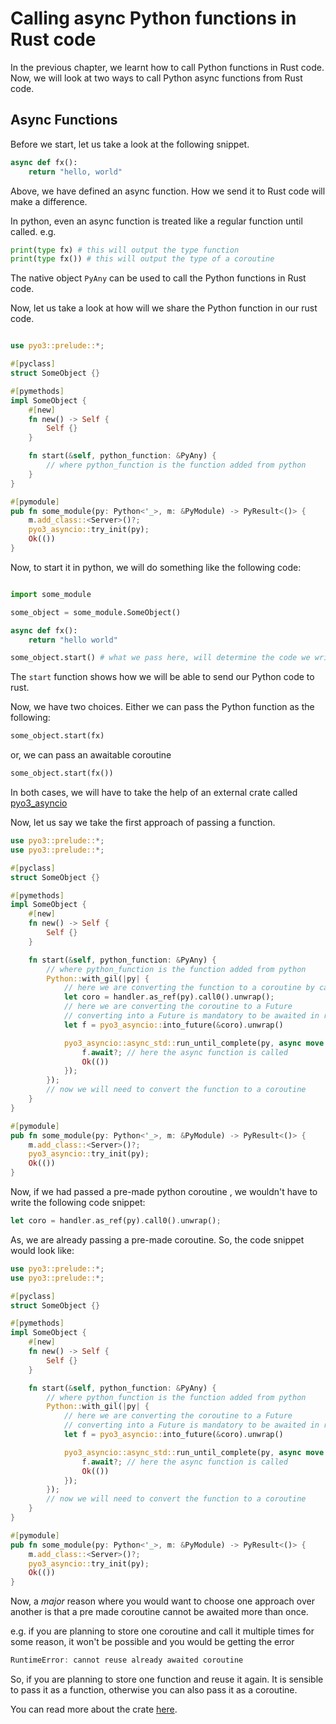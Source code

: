 # Calling async Python functions in Rust code

In the previous chapter, we learnt how to call Python functions in Rust code. Now, we will look at two ways to call Python async functions from Rust code.

## Async Functions

Before we start, let us take a look at the following snippet.

```python
async def fx():
    return "hello, world"
```

Above, we have defined an async function. How we send it to Rust code will make a difference.

In python, even an async function is treated like a regular function until called.
e.g.

```python
print(type fx) # this will output the type function
print(type fx()) # this will output the type of a coroutine
```

The native object `PyAny` can be used to call the Python functions in Rust code.

Now, let us take a look at how will we share the Python function in our rust code.

```rust

use pyo3::prelude::*;

#[pyclass]
struct SomeObject {}

#[pymethods]
impl SomeObject {
    #[new]
    fn new() -> Self {
        Self {}
    }

    fn start(&self, python_function: &PyAny) {
        // where python_function is the function added from python
    }
}

#[pymodule]
pub fn some_module(py: Python<'_>, m: &PyModule) -> PyResult<()> {
    m.add_class::<Server>()?;
    pyo3_asyncio::try_init(py);
    Ok(())
}

```

Now, to start it in python, we will do something like the following code:

```python

import some_module

some_object = some_module.SomeObject()

async def fx():
    return "hello world"

some_object.start() # what we pass here, will determine the code we write in our rust start
```

The `start` function shows how we will be able to send our Python code to rust.

Now, we have two choices. Either we can pass the Python function as the following:

```python
some_object.start(fx)
```

or, we can pass an awaitable coroutine

```python
some_object.start(fx())
```

In both cases, we will have to take the help of an external crate called [pyo3_asyncio](https://crates.io/crates/pyo3-asyncio)

Now, let us say we take the first approach of passing a function.

```rust
use pyo3::prelude::*;
use pyo3::prelude::*;

#[pyclass]
struct SomeObject {}

#[pymethods]
impl SomeObject {
    #[new]
    fn new() -> Self {
        Self {}
    }

    fn start(&self, python_function: &PyAny) {
        // where python_function is the function added from python
        Python::with_gil(|py| {
            // here we are converting the function to a coroutine by calling it
            let coro = handler.as_ref(py).call0().unwrap();
            // here we are converting the coroutine to a Future
            // converting into a Future is mandatory to be awaited in rust
            let f = pyo3_asyncio::into_future(&coro).unwrap()

            pyo3_asyncio::async_std::run_until_complete(py, async move {
                f.await?; // here the async function is called
                Ok(())
            });
        });
        // now we will need to convert the function to a coroutine
    }
}

#[pymodule]
pub fn some_module(py: Python<'_>, m: &PyModule) -> PyResult<()> {
    m.add_class::<Server>()?;
    pyo3_asyncio::try_init(py);
    Ok(())
}

```

Now, if we had passed a pre-made python coroutine , we wouldn't have to write the following code snippet:

```rust
let coro = handler.as_ref(py).call0().unwrap();
```

As, we are already passing a pre-made coroutine. So, the code snippet would look like:

```rust
use pyo3::prelude::*;
use pyo3::prelude::*;

#[pyclass]
struct SomeObject {}

#[pymethods]
impl SomeObject {
    #[new]
    fn new() -> Self {
        Self {}
    }

    fn start(&self, python_function: &PyAny) {
        // where python_function is the function added from python
        Python::with_gil(|py| {
            // here we are converting the coroutine to a Future
            // converting into a Future is mandatory to be awaited in rust
            let f = pyo3_asyncio::into_future(&coro).unwrap()

            pyo3_asyncio::async_std::run_until_complete(py, async move {
                f.await?; // here the async function is called
                Ok(())
            });
        });
        // now we will need to convert the function to a coroutine
    }
}

#[pymodule]
pub fn some_module(py: Python<'_>, m: &PyModule) -> PyResult<()> {
    m.add_class::<Server>()?;
    pyo3_asyncio::try_init(py);
    Ok(())
}

```

Now, a _major_ reason where you would want to choose one approach over another is that a pre made coroutine cannot be awaited more than once.

e.g. if you are planning to store one coroutine and call it multiple times for some reason, it won't be possible and you would be getting the error

```rust
RuntimeError: cannot reuse already awaited coroutine
```

So, if you are planning to store one function and reuse it again. It is sensible to pass it as a function, otherwise you can also pass it as a coroutine.

You can read more about the crate [here](https://crates.io/crates/pyo3-asyncio).
